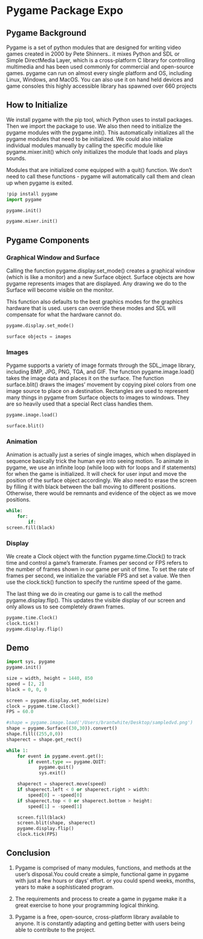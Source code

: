 # Pygame Package Expo

## Pygame Background
Pygame is a set of python modules that are designed for writing video games created in 2000 by Pete Shinners..
it mixes Python and SDL or Simple DirectMedia Layer, which is a cross-platform C library for controlling multimedia and has been used commonly for commercial and open-source games.
pygame can run on almost every single platform and OS, including Linux, Windows, and MacOS. You can also use it on hand held devices and game consoles
this highly accessible library has spawned over 660 projects

## How to Initialize
We install pygame with the pip tool, which Python uses to install packages. Then we import the package to use. We also then need to initialize the pygame modules with the pygame.init(). This automatically initializes all the pygame modules that need to be initialized. We could also initialize individual modules manually by calling the specific module like pygame.mixer.init() which only initializes the module that loads and plays sounds.

Modules that are initialized come equipped with a quit() function. We don’t need to call these functions - pygame will automatically call them and clean up when pygame is exited.

```python
!pip install pygame
import pygame

pygame.init()

pygame.mixer.init()
```

## Pygame Components

### Graphical Window and Surface
Calling the function pygame.display.set_mode() creates a graphical window (which is like a monitor) and a new Surface object. Surface objects are how pygame represents images that are displayed. Any drawing we do to the Surface will become visible on the monitor.

This function also defaults to the best graphics modes for the graphics hardware that is used. users can override these modes and SDL will compensate for what the hardware cannot do.

```python
pygame.display.set_mode()

surface objects = images
```

### Images
Pygame supports a variety of image formats through the SDL_image library, including BMP, JPG, PNG, TGA, and GIF. The function pygame.image.load() takes the image data and places it on the surface. The function surface.blit() draws the images’ movement by copying pixel colors from one image source to place on a destination. Rectangles are used to represent many things in pygame from Surface objects to images to windows. They are so heavily used that a special Rect class handles them.

```python
pygame.image.load()

surface.blit()
```

### Animation
Animation is actually just a series of single images, which when displayed in sequence basically trick the human eye into seeing motion. To animate in pygame, we use an infinite loop (while loop with for loops and if statements) for when the game is initialized. It will check for user input and move the position of the surface object accordingly. We also need to erase the screen by filling it with black between the ball moving to different positions. Otherwise, there would be remnants and evidence of the object as we move positions.

```python
while:
    for:
        if:
screen.fill(black)
```

### Display
We create a Clock object with the function pygame.time.Clock() to track time and control a game’s framerate. Frames per second or FPS refers to the number of frames shown in our game per unit of time. To set the rate of frames per second, we initialize the variable FPS and set a value. We then use the clock.tick() function to specify the runtime speed of the game.

The last thing we do in creating our game is to call the method pygame.display.flip(). This updates the visible display of our screen and only allows us to see completely drawn frames.

```python
pygame.time.Clock()
clock.tick()
pygame.display.flip()
```

## Demo
```python
import sys, pygame
pygame.init()

size = width, height = 1440, 850
speed = [2, 2]
black = 0, 0, 0

screen = pygame.display.set_mode(size)
clock = pygame.time.Clock()
FPS = 60.0

#shape = pygame.image.load('/Users/brantwhite/Desktop/sampledvd.png')
shape = pygame.Surface((30,30)).convert()
shape.fill((255,0,0))
shaperect = shape.get_rect()

while 1:
    for event in pygame.event.get():
        if event.type == pygame.QUIT:
            pygame.quit()
            sys.exit()

    shaperect = shaperect.move(speed)
    if shaperect.left < 0 or shaperect.right > width:
        speed[0] = -speed[0]
    if shaperect.top < 0 or shaperect.bottom > height:
        speed[1] = -speed[1]

    screen.fill(black)
    screen.blit(shape, shaperect)
    pygame.display.flip()
    clock.tick(FPS)
```

## Conclusion
1. Pygame is comprised of many modules, functions, and methods at the user’s disposal.You could create a simple, functional game in pygame with just a few hours or days’ effort. or you could spend weeks, months, years to make a sophisticated program.


2. The requirements and process to create a game in pygame make it a great exercise to hone your programming logical thinking.


3. Pygame is a free, open-source, cross-platform library available to anyone. It is constantly adapting and getting better with users being able to contribute to the project.

